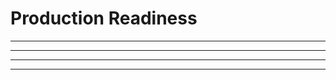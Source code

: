 ﻿# Production Readiness

---

<section data-background-image="/img/prod/Slide1.png">

---

<section data-background-image="/img/prod/Slide2.png">

---

<section data-background-image="/img/prod/Slide3.png">

---

<section data-background-image="/img/prod/Slide4.png">
